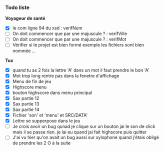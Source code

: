 ### Todo liste

__Voyageur de santé__

  - [x] le com ligne 94 du xsd : verifNum
  - [ ] On doit commencer que par une majuscule ? : verifVille
  - [ ] On doit commencer que par une majuscule ? : verifMot
  - [ ] Vérifier si le projet est bien formé exemple les fichiers sont bien nommée ... 

__Tux__
  - [x] quand tu as 2 fois la lettre 'A' dans un mot il faut prendre le bon 'A'
  - [x] Mot trop long rentre pas dans la fenetre d'affichage
  - [x] Menu de fin de jeu
  - [x] Highscore menu
  - [x] bouton highscore dans menu principal
  - [x] Sax partie 12
  - [x] Sax partie 13
  - [x] Sax partie 14
  - [x] Fichier 'son' et 'menu' et SRC/DATA'
  - [x] Lettre se supperpose dans le jeu
  - [ ] Je crois avoir un bug qunad je clique sur un bouton jai le son de click mais il se passe rien. je lai eu quand jai fait highscore puis quitter
  - [ ] J'ai vu hier qu'on avait un bug aussi sur xylophone quand j'étais obligé de prendre les 2 O à la suite

